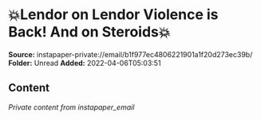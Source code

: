 # 💥Lendor on Lendor Violence is Back! And on Steroids💥

**Source:** instapaper-private://email/b1f977ec4806221901a1f20d273ec39b/
**Folder:** Unread
**Added:** 2022-04-06T05:03:51




## Content
*Private content from instapaper_email*
